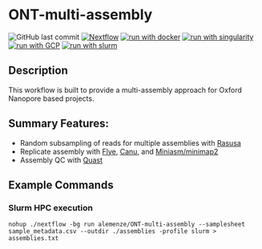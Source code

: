 # ONT-multi-assembly
![GitHub last commit](https://img.shields.io/github/last-commit/alemenze/ONT-multi-assembly)
[![Nextflow](https://img.shields.io/badge/nextflow%20DSL2-%E2%89%A520.11.0--edge-23aa62.svg?labelColor=000000)](https://www.nextflow.io/)
[![run with docker](https://img.shields.io/badge/run%20with-docker-0db7ed?labelColor=000000&logo=docker)](https://www.docker.com/)
[![run with singularity](https://img.shields.io/badge/run%20with-singularity-1d355c.svg?labelColor=000000)](https://sylabs.io/docs/)
[![run with GCP](https://img.shields.io/badge/run%20with-GCP-ffff00.svg?labelColor=000000&logo=googlecloud)](https://cloud.google.com/)
[![run with slurm](https://img.shields.io/badge/run%20with-slurm-ff4d4d.svg?labelColor=000000)](https://slurm.schedmd.com/)

## Description
This workflow is built to provide a multi-assembly approach for Oxford Nanopore based projects. 

## Summary Features:
- Random subsampling of reads for multiple assemblies with [Rasusa](https://github.com/mbhall88/rasusa)
- Replicate assembly with [Flye](https://github.com/fenderglass/Flye), [Canu](https://github.com/marbl/canu), and [Miniasm/minimap2](https://github.com/lh3/miniasm)
- Assembly QC with [Quast](http://bioinf.spbau.ru/quast)

## Example Commands
### Slurm HPC execution
```
nohup ./nextflow -bg run alemenze/ONT-multi-assembly --samplesheet sample_metadata.csv --outdir ./assemblies -profile slurm > assemblies.txt
```